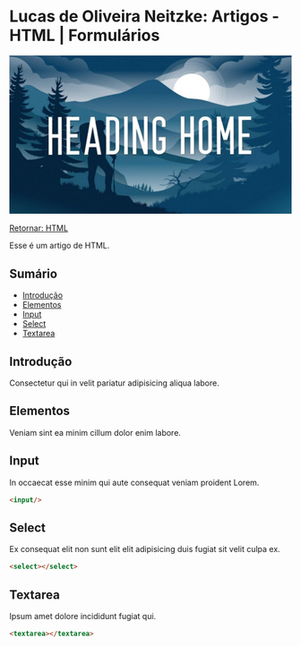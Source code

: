 # Lucas de Oliveira Neitzke: Artigos - HTML | Formulários

<img src="./img/header.jpg"/>

[Retornar: HTML](../html.md)

Esse é um artigo de HTML.

## Sumário

- [Introdução](#teste)
- [Elementos](#teste)
- [Input](#teste)
- [Select](#teste)
- [Textarea](#teste)

## Introdução

Consectetur qui in velit pariatur adipisicing aliqua labore.

## Elementos

Veniam sint ea minim cillum dolor enim labore.

## Input

In occaecat esse minim qui aute consequat veniam proident Lorem.

```html
<input/>
```

## Select

Ex consequat elit non sunt elit elit adipisicing duis fugiat sit velit culpa ex.

```html
<select></select>
```

## Textarea

Ipsum amet dolore incididunt fugiat qui.

```html
<textarea></textarea>
```